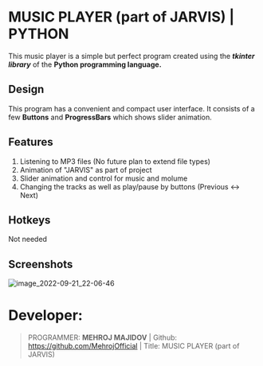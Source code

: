 # MUSIC PLAYER (part of JARVIS) | PYTHON 

This music player is a simple but perfect program created using the ******tkinter*** library*** of the **Python programming language.**


## Design

This program has a convenient and compact user interface. It consists of a few **Buttons** and **ProgressBars** which shows slider animation.

## Features

1. Listening to MP3 files (No future plan to extend file types)
2. Animation of "JARVIS" as part of project
3. Slider animation and control for music and molume
3. Changing the tracks as well as play/pause by buttons (Previous <-> Next)

## Hotkeys
Not needed

## Screenshots
![image_2022-09-21_22-06-46](https://user-images.githubusercontent.com/82348937/191567634-1969e38e-9e42-4e6e-880c-570043277b03.png)

# Developer:

> PROGRAMMER: **MEHROJ MAJIDOV** | 
> Github: https://github.com/MehrojOfficial | 
> Title: MUSIC PLAYER (part of JARVIS)
